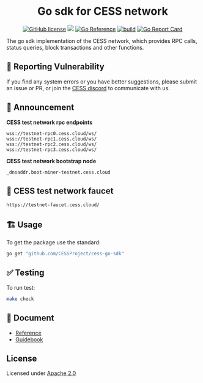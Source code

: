 <div align="center">

# Go sdk for CESS network

[![GitHub license](https://img.shields.io/badge/license-Apache2-blue)](#LICENSE)
<a href=""><img src="https://img.shields.io/badge/golang-%3E%3D1.20-blue.svg" /></a>
[![Go Reference](https://pkg.go.dev/badge/github.com/CESSProject/cess-go-sdk.svg)](https://pkg.go.dev/github.com/CESSProject/cess-go-sdk)
[![build](https://github.com/CESSProject/cess-go-sdk/actions/workflows/build&test.yml/badge.svg)](https://github.com/CESSProject/cess-go-sdk/actions/workflows/build&test.yml)
[![Go Report Card](https://goreportcard.com/badge/github.com/CESSProject/cess-go-sdk)](https://goreportcard.com/report/github.com/CESSProject/cess-go-sdk)

</div>

The go sdk implementation of the CESS network, which provides RPC calls, status queries, block transactions and other functions.

## 📝 Reporting Vulnerability

If you find any system errors or you have better suggestions, please submit an issue or PR, or join the [CESS discord](https://discord.gg/mYHTMfBwNS) to communicate with us.

## 📢 Announcement
**CESS test network rpc endpoints**
```
wss://testnet-rpc0.cess.cloud/ws/
wss://testnet-rpc1.cess.cloud/ws/
wss://testnet-rpc2.cess.cloud/ws/
wss://testnet-rpc3.cess.cloud/ws/
```
**CESS test network bootstrap node**
```
_dnsaddr.boot-miner-testnet.cess.cloud
```

## 🚰 CESS test network faucet
```
https://testnet-faucet.cess.cloud/
```

## 🏗 Usage

To get the package use the standard:

```sh
go get "github.com/CESSProject/cess-go-sdk"
```

## ✅ Testing

To run test:

```sh
make check
```

## 📖 Document

- [Reference](https://pkg.go.dev/github.com/CESSProject/cess-go-sdk)
- [Guidebook](https://docs.cess.cloud/deoss/get-started/go-sdk)

## License

Licensed under [Apache 2.0](https://github.com/CESSProject/cess-go-sdk/blob/main/LICENSE)
